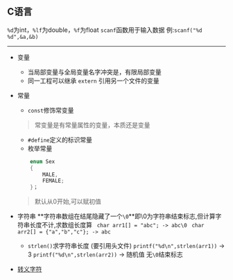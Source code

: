 ## C语言

```%d```为int，```%lf```为double，```%f```为float
```scanf```函数用于输入数据 例:```scanf("%d %d",&a,&b)```

---
* 变量
	* 当局部变量与全局变量名字冲突是，有限局部变量
	* 同一工程可以继承 ```extern``` 引用另一个文件的变量
	
* 常量
	* ```const```修饰常变量 
	>常变量是有常量属性的变量，本质还是变量
	* ```#define```定义的标识常量
	* 枚举常量
	```c
		enum Sex
		{
			MALE,
			FEMALE;
		}；
	```
	>默认从0开始,可以赋初值
	
* 字符串
	**字符串数组在结尾隐藏了一个```\0```**即\0为字符串结束标志,但计算字符串长度不计,求数组长度算
	``` char arr1[] = "abc"; -> abc\0```
	``` char arr2[] = {"a","b","c"}; -> abc```
	
	* ```strlen()```求字符串长度 (要引用头文件)
	```printf("%d\n",strlen(arr1))``` -> 3
	```printf("%d\n",strlen(arr2))``` -> 随机值 无```\0```结束标志
* [转义字符]("https://blog.csdn.net/qq_45559559/article/details/126132152")

	